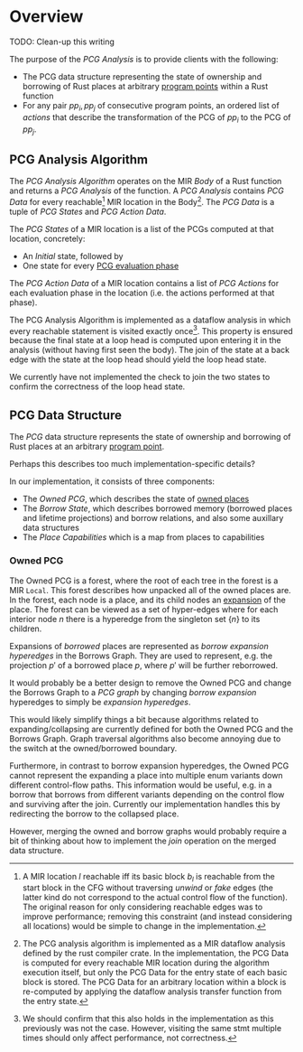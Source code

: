# Overview

<div class="warning">
TODO: Clean-up this writing
</div>

The purpose of the *PCG Analysis* is to provide clients with the following:
- The PCG data structure representing the state of ownership and borrowing of Rust
  places at arbitrary [program points](definitions.html#program-point) within a Rust function
- For any pair $pp_i, pp_j$ of consecutive program points, an ordered list of *actions* that describe the transformation of the  PCG of $pp_i$ to the PCG of $pp_j$.

## PCG Analysis Algorithm

The *PCG Analysis Algorithm* operates on the MIR *Body* of a Rust function and
returns a *PCG Analysis* of the function. A *PCG Analysis* contains *PCG Data*
for every reachable[^reachable] MIR location in the Body[^datastorage]. The *PCG
Data* is a tuple of *PCG States* and *PCG Action Data*.

[^reachable]: A MIR location $l$ reachable iff its basic block $b_l$ is
    reachable from the start block in the CFG without traversing *unwind* or
    *fake* edges (the latter kind do not correspond to the actual control flow
    of the function). The original reason for only considering reachable edges
    was to improve performance; removing this constraint (and instead
    considering all locations) would be simple to change in the implementation.

[^datastorage]: The PCG analysis algorithm is implemented as a MIR dataflow
    analysis defined by the rust compiler crate. In the implementation, the PCG
    Data is computed for every reachable MIR location during the algorithm
    execution itself, but only the PCG Data for the entry state of each basic
    block is stored. The PCG Data for an arbitrary location within a block is
    re-computed by applying the dataflow analysis transfer function from the
    entry state.

The *PCG States* of a MIR location is a list of the PCGs computed at that location,
concretely:
- An *Initial* state, followed by
- One state for every [PCG evaluation phase](definitions.html#pcg-evaluation-phase)

The *PCG Action Data* of a MIR location contains a list of *PCG Actions* for
each evaluation phase in the location (i.e. the actions performed at that
phase).

The PCG Analysis Algorithm is implemented as a dataflow analysis in which every
reachable statement is visited exactly once[^confirmimpl]. This property is
ensured because the final state at a loop head is computed upon entering it in
the analysis (without having first seen the body). The join of the state at a
back edge with the state at the loop head should yield the loop head state.

[^confirmimpl]: We should confirm that this also holds in the implementation as this previously was not the case. However, visiting the same stmt multiple times should only affect performance, not correctness.

<div class="warning">
We currently have not implemented the check to join the two states to confirm the correctness of the loop head state.
</div>

## PCG Data Structure

The *PCG* data structure represents the state of ownership and borrowing of Rust
  places at an arbitrary [program point](definitions.html#program-point).

<div class="warning">
Perhaps this describes too much implementation-specific details?
</div>

In our implementation, it consists of three components:
- The *Owned PCG*, which describes the state of [owned places](definitions.html#owned-places)
- The *Borrow State*, which describes borrowed memory (borrowed places and lifetime projections) and borrow relations, and also some auxillary data structures
- The *Place Capabilities* which is a map from places to capabilities

### Owned PCG

The Owned PCG is a forest, where the root of each tree in the forest is a MIR
`Local`. This forest describes how unpacked all of the owned places are. In the
forest, each node is a place, and its child nodes an
[expansion](definitions.html#place-expansion) of the place. The forest can be
viewed as a set of hyper-edges where for each interior node $n$ there is a
hyperedge from the singleton set $\{ n \}$ to its children.

<div class="warning">

Expansions of *borrowed* places are represented as *borrow expansion hyperedges*
in the Borrows Graph. They are used to represent, e.g. the projection $p'$ of a
borrowed place $p$, where $p'$ will be further reborrowed.

It would probably be a better design to remove the Owned PCG and change the
Borrows Graph to a *PCG graph* by changing *borrow expansion* hyperedges to simply be *expansion hyperedges*.

This would likely simplify things a bit because algorithms related to
expanding/collapsing are currently defined for both the Owned PCG and the
Borrows Graph. Graph traversal algorithms also become annoying due to the switch at the owned/borrowed boundary.

Furthermore, in contrast to borrow expansion hyperedges, the Owned PCG cannot
represent the expanding a place into multiple enum variants down different
control-flow paths. This information would be useful, e.g. in a borrow that
borrows from different variants depending on the control flow and surviving
after the join. Currently our implementation handles this by redirecting the
borrow to the collapsed place.

However, merging the owned and borrow graphs would probably require a bit of
thinking about how to implement the *join* operation on the merged data
structure.
</div>

